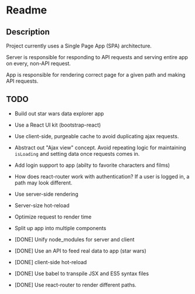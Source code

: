 # Readme

## Description

Project currently uses a Single Page App (SPA) architecture. 

Server is responsible for responding to API requests and serving entire app on every, non-API request. 

App is responsible for rendering correct page for a given path and making API requests.

## TODO

* Build out star wars data explorer app

* Use a React UI kit (bootstrap-react)

* Use client-side, purgeable cache to avoid duplicating ajax requests. 

* Abstract out "Ajax view" concept. Avoid repeating logic for maintaining `isLoading` and setting data once requests comes in. 

* Add login support to app (abilty to favorite characters and films)

* How does react-router work with authentication? If a user is logged in, a path may look different. 

* Use server-side rendering

* Server-size hot-reload 

* Optimize request to render time

* Split up app into multiple components

* [DONE] Unify node_modules for server and client

* [DONE] Use an API to feed real data to app (star wars)

* [DONE] client-side hot-reload 

* [DONE] Use babel to transpile JSX and ES5 syntax files

* [DONE] Use react-router to render different paths.

